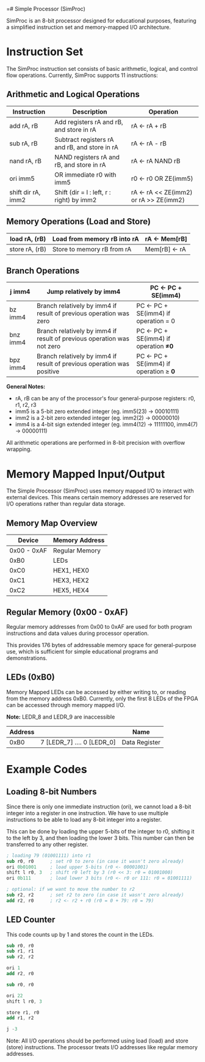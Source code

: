 =# Simple Processor (SimProc)

SimProc is an 8-bit processor designed for educational purposes, featuring a simplified instruction set and memory-mapped I/O architecture.

# Instruction Set

The SimProc instruction set consists of basic arithmetic, logical, and control flow operations. Currently, SimProc supports 11 instructions:

## **Arithmetic and Logical Operations**

| **Instruction** | **Description** | **Operation** |
| --- | --- | --- |
| add rA, rB | Add registers rA and rB, and store in rA | rA ← rA + rB |
| sub rA, rB | Subtract registers rA and rB, and store in rA | rA ← rA - rB |
| nand rA, rB | NAND registers rA and rB, and store in rA | rA ← rA NAND rB |
| ori imm5 | OR immediate r0 with imm5 | r0 ← r0 OR ZE(imm5) |
| shift dir rA, imm2 | Shift (dir = l : left, r : right) by imm2 | rA ← rA << ZE(imm2) or rA >> ZE(imm2) |

## **Memory Operations (Load and Store)**

| load rA, (rB) | Load from memory rB into rA | rA ← Mem[rB] |
| --- | --- | --- |
| store rA, (rB) | Store to memory rB from rA | Mem[rB] ← rA |

## Branch Operations

| j imm4 | Jump relatively by imm4 | PC ← PC + SE(imm4) |
| --- | --- | --- |
| bz imm4 | Branch relatively by imm4 if result of previous operation was zero | PC ← PC + SE(imm4)    if operation = 0 |
| bnz imm4 | Branch relatively by imm4 if result of previous operation was not zero | PC ← PC + SE(imm4)    if operation **≠0** |
| bpz imm4  | Branch relatively by imm4 if result of previous operation was positive | PC ← PC + SE(imm4)    if operation ≥ **0** |

**General Notes:** 

- rA, rB can be any of the processor's four general-purpose registers: r0, r1, r2, r3
- imm5 is a 5-bit zero extended integer (eg. imm5(23) → 00010111)
- imm2 is a 2-bit zero extended integer (eg. imm2(2) → 00000010)
- imm4 is a 4-bit sign extended integer (eg. imm4(12) → 11111100, imm4(7) → 00000111)

All arithmetic operations are performed in 8-bit precision with overflow wrapping.

# Memory Mapped Input/Output

The Simple Processor (SimProc) uses memory mapped I/O to interact with external devices. This means certain memory addresses are reserved for I/O operations rather than regular data storage.

## Memory Map Overview

| **Device** | **Memory Address** |
| --- | --- |
| 0x00 - 0xAF | Regular Memory |
| 0xB0  | LEDs |
| 0xC0 | HEX1, HEX0 |
| 0xC1 | HEX3, HEX2 |
| 0xC2 | HEX5, HEX4 |

## Regular Memory (0x00 - 0xAF)

Regular memory addresses from 0x00 to 0xAF are used for both program instructions and data values during processor operation.

This provides 176 bytes of addressable memory space for general-purpose use, which is sufficient for simple educational programs and demonstrations.

## LEDs (0xB0)

Memory Mapped LEDs can be accessed by either writing to, or reading from the memory address 0xB0. Currently, only the first 8 LEDs of the FPGA can be accessed through memory mapped I/O.

**Note:** LEDR_8 and LEDR_9 are inaccessible

| Address |  | Name |
| --- | --- | --- |
| 0xB0 | 7 [LEDR_7]        ….         0 [LEDR_0]  | Data Register |

# Example Codes

## Loading 8-bit Numbers

Since there is only one immediate instruction (ori), we cannot load a 8-bit integer into a register in one instruction. We have to use multiple instructions to be able to load any 8-bit integer into a register.

This can be done by loading the upper 5-bits of the integer to r0, shifting it to the left by 3, and then loading the lower 3 bits. This number can then be transferred to any other register.

```nasm
; loading 79 (01001111) into r1
sub r0, r0      ; set r0 to zero (in case it wasn't zero already)
ori 0b01001     ; load upper 5-bits (r0 <- 00001001)
shift l r0, 3   ; shift r0 left by 3 (r0 << 3: r0 = 01001000)
ori 0b111       ; load lower 3 bits (r0 <- r0 or 111: r0 = 01001111)

; optional: if we want to move the number to r2
sub r2, r2      ; set r2 to zero (in case it wasn't zero already)
add r2, r0      ; r2 <- r2 + r0 (r0 = 0 + 79: r0 = 79)
```

## LED Counter

This code counts up by 1 and stores the count in the LEDs.

```nasm
sub r0, r0
sub r1, r1
sub r2, r2

ori 1
add r2, r0

sub r0, r0

ori 22
shift l r0, 3

store r1, r0
add r1, r2

j -3
```

Note: All I/O operations should be performed using load (load) and store (store) instructions. The processor treats I/O addresses like regular memory addresses.

